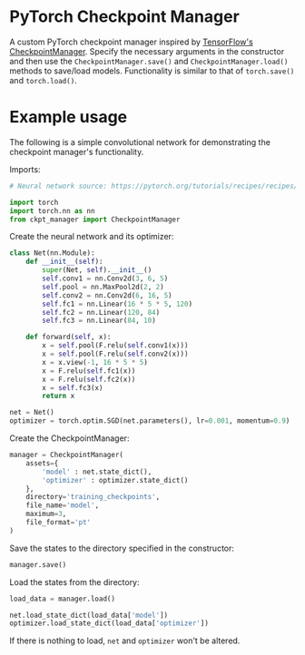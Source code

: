 # PyTorch Checkpoint Manager

A custom PyTorch checkpoint manager inspired by [TensorFlow's CheckpointManager](!https://www.tensorflow.org/api_docs/python/tf/train/CheckpointManager). Specify the necessary arguments in the constructor and then use the `CheckpointManager.save()` and `CheckpointManager.load()` methods to save/load models. Functionality is similar to that of `torch.save()` and `torch.load()`.

# Example usage

The following is a simple convolutional network for demonstrating the checkpoint manager's functionality.

Imports:
```py
# Neural network source: https://pytorch.org/tutorials/recipes/recipes/saving_and_loading_a_general_checkpoint.html

import torch
import torch.nn as nn
from ckpt_manager import CheckpointManager
```

Create the neural network and its optimizer:
```py
class Net(nn.Module):
    def __init__(self):
        super(Net, self).__init__()
        self.conv1 = nn.Conv2d(3, 6, 5)
        self.pool = nn.MaxPool2d(2, 2)
        self.conv2 = nn.Conv2d(6, 16, 5)
        self.fc1 = nn.Linear(16 * 5 * 5, 120)
        self.fc2 = nn.Linear(120, 84)
        self.fc3 = nn.Linear(84, 10)

    def forward(self, x):
        x = self.pool(F.relu(self.conv1(x)))
        x = self.pool(F.relu(self.conv2(x)))
        x = x.view(-1, 16 * 5 * 5)
        x = F.relu(self.fc1(x))
        x = F.relu(self.fc2(x))
        x = self.fc3(x)
        return x

net = Net()
optimizer = torch.optim.SGD(net.parameters(), lr=0.001, momentum=0.9)
```

Create the CheckpointManager:
```py
manager = CheckpointManager(
    assets={
        'model' : net.state_dict(),
        'optimizer' : optimizer.state_dict()
    },
    directory='training_checkpoints',
    file_name='model',
    maximum=3,
    file_format='pt'
)
```

Save the states to the directory specified in the constructor:
```py
manager.save()
```

Load the states from the directory:
```py
load_data = manager.load()

net.load_state_dict(load_data['model'])
optimizer.load_state_dict(load_data['optimizer'])
```

If there is nothing to load, `net` and `optimizer` won't be altered.